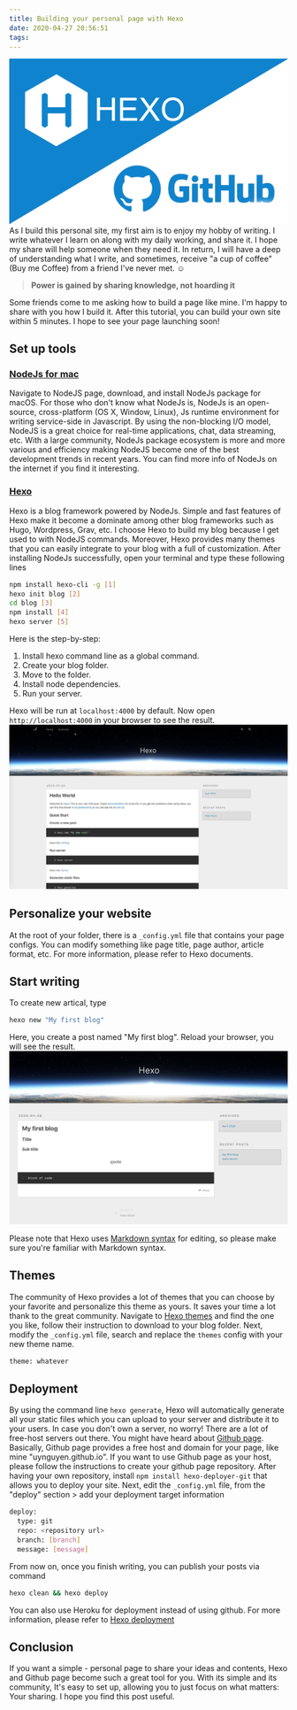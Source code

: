 ```yaml
---
title: Building your personal page with Hexo
date: 2020-04-27 20:56:51
tags:
---
```

![](/Post-Resources/Hexo/Cover.png "Hexo")
As I build this personal site, my first aim is to enjoy my hobby of writing. I write whatever I learn on along with my daily working, and share it. I hope my share will help someone when they need it. In return, I will have a deep of understanding what I write, and sometimes, receive "a cup of coffee" (Buy me Coffee) from a friend I've never met. ☺️
> **Power is gained by sharing knowledge, not hoarding it**

Some friends come to me asking how to build a page like mine. I'm happy to share with you how I build it. 
After this tutorial, you can build your own site within 5 minutes.
I hope to see your page launching soon!

<!-- more --> 
## Set up tools

### [NodeJs for mac](https://nodejs.org/en/download/)
Navigate to NodeJS page, download, and install NodeJs package for macOS.
For those who don't know what NodeJs is, NodeJs is an open-source, cross-platform (OS X, Window, Linux), Js runtime environment for writing service-side in Javascript.
By using the non-blocking I/O model, NodeJS is a great choice for real-time applications, chat, data streaming, etc.
With a large community, NodeJs package ecosystem is more and more various and efficiency making NodeJS become one of the best development trends in recent years. You can find more info of NodeJs on the internet if you find it interesting.
### [Hexo](https://hexo.io)
Hexo is a blog framework powered by NodeJs. Simple and fast features of Hexo make it become a dominate among other blog frameworks such as Hugo, Wordpress, Grav, etc.
I choose Hexo to build my blog because I get used to with NodeJS commands. Moreover, Hexo provides many themes that you can easily integrate to your blog with a full of customization.
After installing NodeJs successfully, open your terminal and type these following lines
```bash
npm install hexo-cli -g [1]
hexo init blog [2]
cd blog [3]
npm install [4]
hexo server [5]
```
Here is the step-by-step:
1. Install hexo command line as a global command.
2. Create your blog folder.
3. Move to the folder.
4. Install node dependencies.
5. Run your server.

Hexo will be run at `localhost:4000` by default. Now open `http://localhost:4000` in your browser to see the result.
![](/Post-Resources/Hexo/Blog.png "Blog")

## Personalize your website
At the root of your folder, there is a `_config.yml` file that contains your page configs. You can modify something like page title, page author, article format, etc. For more information, please refer to Hexo documents.

## Start writing
To create new artical, type 
```bash
hexo new "My first blog"
```
Here, you create a post named "My first blog". Reload your browser, you will see the result.
![](/Post-Resources/Hexo/New_Post.png "New Post")

Please note that Hexo uses [Markdown syntax](https://en.wikipedia.org/wiki/Markdown) for editing, so please make sure you're familiar with Markdown syntax.

## Themes
The community of Hexo provides a lot of themes that you can choose by your favorite and personalize this theme as yours. It saves your time a lot thank to the great community.
Navigate to [Hexo themes](https://hexo.io/themes/) and find the one you like, follow their instruction to download to your blog folder.
Next, modify the `_config.yml` file, search and replace the `themes` config with your new theme name.
```bash
theme: whatever
```

## Deployment
By using the command line `hexo generate`, Hexo will automatically generate all your static files which you can upload to your server and distribute it to your users. 
In case you don't own a server, no worry! There are a lot of free-host servers out there. You might have heard about [Github page](https://pages.github.com). Basically, Github page provides a free host and domain for your page, like mine "uynguyen.github.io". If you want to use Github page as your host, please follow the instructions to create your github page repository.
After having your own repository, install `npm install hexo-deployer-git` that allows you to deploy your site.
Next, edit the `_config.yml` file, from the "deploy" section > add your deployment target information
```bash
deploy:
  type: git
  repo: <repository url>
  branch: [branch]
  message: [message]
```

From now on, once you finish writing, you can publish your posts via command
```bash
hexo clean && hexo deploy
```

You can also use Heroku for deployment instead of using github. For more information, please refer to [Hexo deployment](https://hexo.io/docs/one-command-deployment.html)

## Conclusion
If you want a simple - personal page to share your ideas and contents, Hexo and Github page become such a great tool for you. With its simple and its community, It's easy to set up, allowing you to just focus on what matters: Your sharing.
I hope you find this post useful.

